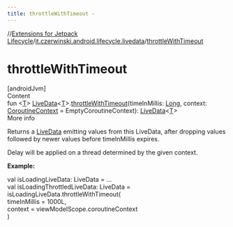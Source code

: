 ```yaml
---
title: throttleWithTimeout -
---
```

//[Extensions for Jetpack Lifecycle](../index.html)/[it.czerwinski.android.lifecycle.livedata](index.html)/[throttleWithTimeout](throttle-with-timeout.html)



# throttleWithTimeout  
[androidJvm]  
Content  
fun <[T](throttle-with-timeout.html)> [LiveData](https://developer.android.com/reference/kotlin/androidx/lifecycle/LiveData.html)<[T](throttle-with-timeout.html)>.[throttleWithTimeout](throttle-with-timeout.html)(timeInMillis: [Long](https://kotlinlang.org/api/latest/jvm/stdlib/kotlin/-long/index.html), context: [CoroutineContext](https://kotlinlang.org/api/latest/jvm/stdlib/kotlin.coroutines/-coroutine-context/index.html) = EmptyCoroutineContext): [LiveData](https://developer.android.com/reference/kotlin/androidx/lifecycle/LiveData.html)<[T](throttle-with-timeout.html)>  
More info  


Returns a [LiveData](https://developer.android.com/reference/kotlin/androidx/lifecycle/LiveData.html) emitting values from this LiveData, after dropping values followed by newer values before timeInMillis expires.



Delay will be applied on a thread determined by the given context.



**Example:**

val isLoadingLiveData: LiveData<Boolean> = ...  
val isLoadingThrottledLiveData: LiveData<Boolean> = isLoadingLiveData.throttleWithTimeout(  
    timeInMillis = 1000L,  
    context = viewModelScope.coroutineContext  
)  



